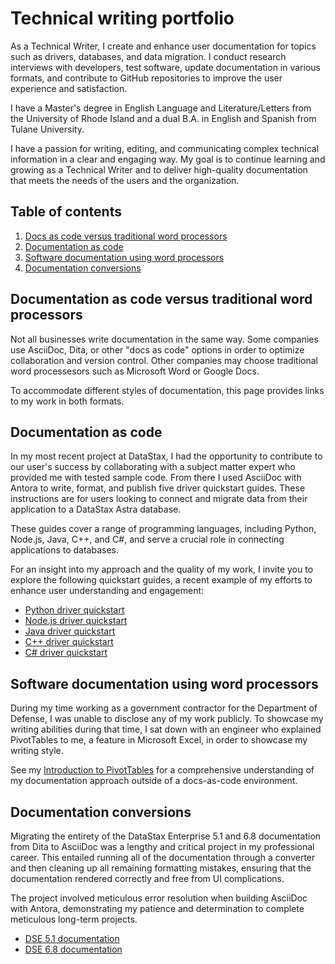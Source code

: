 # Technical writing portfolio <a name="introduction"></a>

As a Technical Writer, I create and enhance user documentation for topics such as drivers, databases, and data migration.
I conduct research interviews with developers, test software, update documentation in various formats, and contribute to GitHub repositories to improve the user experience and satisfaction.

I have a Master's degree in English Language and Literature/Letters from the University of Rhode Island and a dual B.A. in English and Spanish from Tulane University.

I have a passion for writing, editing, and communicating complex technical information in a clear and engaging way.
My goal is to continue learning and growing as a Technical Writer and to deliver high-quality documentation that meets the needs of the users and the organization.

## Table of contents
1. [Docs as code versus traditional word processors](#codevtrad)
2. [Documentation as code](#docsascode)
3. [Software documentation using word processors](#wordprocessors)
4. [Documentation conversions](#conversions)

## Documentation as code versus traditional word processors <a name="codevtrad"></a>

Not all businesses write documentation in the same way.
Some companies use AsciiDoc, Dita, or other "docs as code" options in order to optimize collaboration and version control.
Other companies may choose traditional word processesors such as Microsoft Word or Google Docs.

To accommodate different styles of documentation, this page provides links to my work in both formats.

## Documentation as code <a name="docsascode"></a>

In my most recent project at DataStax, I had the opportunity to contribute to our user's success by collaborating with a subject matter expert who provided me with tested sample code. From there I used AsciiDoc with Antora to write, format, and publish five driver quickstart guides. These instructions are for users looking to connect and migrate data from their application to a DataStax Astra database.

These guides cover a range of programming languages, including Python, Node.js, Java, C++, and C#, and serve a crucial role in connecting applications to databases.

For an insight into my approach and the quality of my work, I invite you to explore the following quickstart guides, a recent example of my efforts to enhance user understanding and engagement:

* [Python driver quickstart](https://docs.datastax.com/en/astra/astra-db-vector/drivers/python-quickstart.html)
* [Node.js driver quickstart](https://docs.datastax.com/en/astra/astra-db-vector/drivers/nodejs-quickstart.html)
* [Java driver quickstart](https://docs.datastax.com/en/astra/astra-db-vector/drivers/java-quickstart.html)
* [C++ driver quickstart](https://docs.datastax.com/en/astra/astra-db-vector/drivers/cpp-quickstart.html)
* [C# driver quickstart](https://docs.datastax.com/en/astra/astra-db-vector/drivers/csharp-quickstart.html)

## Software documentation using word processors <a name="wordprocessors"></a>

During my time working as a government contractor for the Department of Defense, I was unable to disclose any of my work publicly.
To showcase my writing abilities during that time, I sat down with an engineer who explained PivotTables to me, a feature in Microsoft Excel, in order to showcase my writing style.

See my [Introduction to PivotTables](https://docs.google.com/document/d/1P0K-FJbFzDb20aj6VB-8yF0m2lvdqp4Hy6kH7JVRRh0/edit) for a comprehensive understanding of my documentation approach outside of a docs-as-code environment.

## Documentation conversions <a name="conversions"></a>

Migrating the entirety of the DataStax Enterprise 5.1 and 6.8 documentation from Dita to AsciiDoc was a lengthy and critical project in my professional career.
This entailed running all of the documentation through a converter and then cleaning up all remaining formatting mistakes, ensuring that the documentation rendered correctly and free from UI complications.

The project involved meticulous error resolution when building AsciiDoc with Antora, demonstrating my patience and determination to complete meticulous long-term projects.

* [DSE 5.1 documentation](https://docs.datastax.com/en/dse/5.1/docs/getting-started/get-started-dse.html)
* [DSE 6.8 documentation](https://docs.datastax.com/en/dse/6.8/docs/getting-started/get-started-dse.html)
